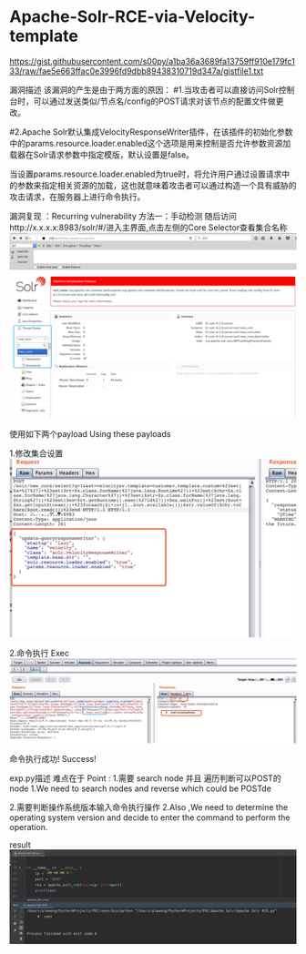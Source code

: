 # Apache-Solr-RCE-via-Velocity-template
https://gist.githubusercontent.com/s00py/a1ba36a3689fa13759ff910e179fc133/raw/fae5e663ffac0e3996fd9dbb89438310719d347a/gistfile1.txt

漏洞描述
该漏洞的产生是由于两方面的原因：
#1.当攻击者可以直接访问Solr控制台时，可以通过发送类似/节点名/config的POST请求对该节点的配置文件做更改。

#2.Apache Solr默认集成VelocityResponseWriter插件，在该插件的初始化参数中的params.resource.loader.enabled这个选项是用来控制是否允许参数资源加载器在Solr请求参数中指定模版，默认设置是false。

当设置params.resource.loader.enabled为true时，将允许用户通过设置请求中的参数来指定相关资源的加载，这也就意味着攻击者可以通过构造一个具有威胁的攻击请求，在服务器上进行命令执行。

漏洞复现 ：Recurring vulnerability
方法一：手动检测
随后访问http://x.x.x.x:8983/solr/#/进入主界面,点击左侧的Core Selector查看集合名称
![step 1](https://github.com/AleWong/Apache-Solr-RCE-via-Velocity-template/blob/master/1.png)

使用如下两个payload 
Using these payloads

1.修改集合设置
![step 2](https://github.com/AleWong/Apache-Solr-RCE-via-Velocity-template/blob/master/2.png)

2.命令执行 
Exec
![step 3](https://github.com/AleWong/Apache-Solr-RCE-via-Velocity-template/blob/master/3.png)

命令执行成功!
Success!

exp.py描述
难点在于
Point :
1.需要 search node 并且 遍历判断可以POST的node
1.We need to search nodes and reverse which could be POSTde

2.需要判断操作系统版本输入命令执行操作
2.Also ,We need to determine the operating system version and decide to enter the command to perform the operation.

result
![step4](https://github.com/AleWong/Apache-Solr-RCE-via-Velocity-template/blob/master/4.png)
